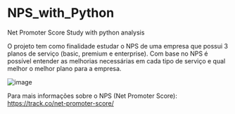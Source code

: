 # NPS_with_Python
Net Promoter Score Study with python analysis

O projeto tem como finalidade estudar o NPS de uma empresa que possui 3 planos de serviço (basic, premium e enterprise). Com base no NPS é possível entender 
as melhorias necessárias em cada tipo de serviço e qual melhor o melhor plano para a empresa.

![image](https://user-images.githubusercontent.com/87035289/150196998-fa090f1c-0ddb-4d2e-8f7f-bf253f168c27.png)

Para mais informações sobre o NPS (Net Promoter Score):
https://track.co/net-promoter-score/

